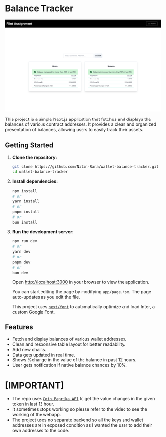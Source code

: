 # Balance Tracker
![Screenshot](NotificationSS.png)

This project is a simple Next.js application that fetches and displays the balances of various contract addresses. It provides a clean and organized presentation of balances, allowing users to easily track their assets.

## Getting Started

1. **Clone the repository:**

    ```bash
    git clone https://github.com/Nitin-Rana/wallet-balance-tracker.git
    cd wallet-balance-tracker
    ```

2. **Install dependencies:**

    ```bash
    npm install
    # or
    yarn install
    # or
    pnpm install
    # or
    bun install
    ```

3. **Run the development server:**

    ```bash
    npm run dev
    # or
    yarn dev
    # or
    pnpm dev
    # or
    bun dev
    ```

    Open [http://localhost:3000](http://localhost:3000) in your browser to view the application.

    You can start editing the page by modifying `app/page.tsx`. The page auto-updates as you edit the file.

    This project uses [`next/font`](https://nextjs.org/docs/basic-features/font-optimization) to automatically optimize and load Inter, a custom Google Font.

## Features

- Fetch and display balances of various wallet addresses.
- Clean and responsive table layout for better readability.
- Add new chains.
- Data gets updated in real time.
- Shows %change in the value of the balance in past 12 hours.
- User gets notification if native balance chances by 10%.

# [IMPORTANT]
- The repo uses [`Coin Paprika API`](https://api.coinpaprika.com) to get the value changes in the given token in last 12 hour.
- It sometimes stops working so please refer to the video to see the working of the webapp.
- The project uses no separate backend so all the keys and wallet addresses are in exposed condition as I wanted the user to add their own addresses to the code.




